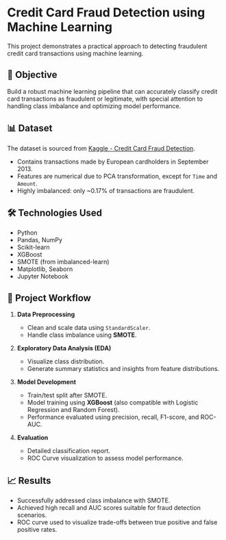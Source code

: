 
# Credit Card Fraud Detection using Machine Learning

This project demonstrates a practical approach to detecting fraudulent credit card transactions using machine learning.

## 🧠 Objective

Build a robust machine learning pipeline that can accurately classify credit card transactions as fraudulent or legitimate, with special attention to handling class imbalance and optimizing model performance.

## 📊 Dataset

The dataset is sourced from [Kaggle - Credit Card Fraud Detection](https://www.kaggle.com/datasets/mlg-ulb/creditcardfraud).

- Contains transactions made by European cardholders in September 2013.
- Features are numerical due to PCA transformation, except for `Time` and `Amount`.
- Highly imbalanced: only ~0.17% of transactions are fraudulent.

## 🛠️ Technologies Used

- Python
- Pandas, NumPy
- Scikit-learn
- XGBoost
- SMOTE (from imbalanced-learn)
- Matplotlib, Seaborn
- Jupyter Notebook

## 🧪 Project Workflow

1. **Data Preprocessing**
   - Clean and scale data using `StandardScaler`.
   - Handle class imbalance using **SMOTE**.

2. **Exploratory Data Analysis (EDA)**
   - Visualize class distribution.
   - Generate summary statistics and insights from feature distributions.

3. **Model Development**
   - Train/test split after SMOTE.
   - Model training using **XGBoost** (also compatible with Logistic Regression and Random Forest).
   - Performance evaluated using precision, recall, F1-score, and ROC-AUC.

4. **Evaluation**
   - Detailed classification report.
   - ROC Curve visualization to assess model performance.

## 📈 Results

- Successfully addressed class imbalance with SMOTE.
- Achieved high recall and AUC scores suitable for fraud detection scenarios.
- ROC curve used to visualize trade-offs between true positive and false positive rates.
